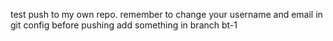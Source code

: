 test push to my own repo.
remember to change your username and email in git config before pushing
add something in branch bt-1
